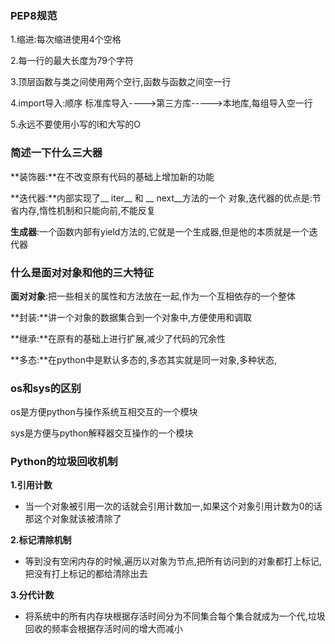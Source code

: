 ### PEP8规范

1.缩进:每次缩进使用4个空格

2.每一行的最大长度为79个字符

3.顶层函数与类之间使用两个空行,函数与函数之间空一行

4.import导入:顺序 标准库导入---->第三方库----->本地库,每组导入空一行

5.永远不要使用小写的l和大写的O

### 简述一下什么三大器

**装饰器:**在不改变原有代码的基础上增加新的功能

**迭代器:**内部实现了__ iter__ 和 __ next__方法的一个 对象,迭代器的优点是:节省内存,惰性机制和只能向前,不能反复

**生成器**:一个函数内部有yield方法的,它就是一个生成器,但是他的本质就是一个迭代器

### 什么是面对对象和他的三大特征

**面对对象**:把一些相关的属性和方法放在一起,作为一个互相依存的一个整体

**封装:**讲一个对象的数据集合到一个对象中,方便使用和调取

**继承:**在原有的基础上进行扩展,减少了代码的冗余性

**多态:**在python中是默认多态的,多态其实就是同一对象,多种状态,

### os和sys的区别

os是方便python与操作系统互相交互的一个模块

sys是方便与python解释器交互操作的一个模块

### Python的垃圾回收机制

**1.引用计数**

- 当一个对象被引用一次的话就会引用计数加一,如果这个对象引用计数为0的话那这个对象就该被清除了

**2.标记清除机制**

- 等到没有空闲内存的时候,遍历以对象为节点,把所有访问到的对象都打上标记,把没有打上标记的都给清除出去

**3.分代计数**

- 将系统中的所有内存块根据存活时间分为不同集合每个集合就成为一个代,垃圾回收的频率会根据存活时间的增大而减小



